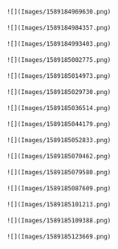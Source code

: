         ![](Images/1589184969630.png)

        ![](Images/1589184984357.png)

        ![](Images/1589184993403.png)

        ![](Images/1589185002775.png)

        ![](Images/1589185014973.png)

        ![](Images/1589185029730.png)

        ![](Images/1589185036514.png)

        ![](Images/1589185044179.png)

        ![](Images/1589185052833.png)

        ![](Images/1589185070462.png)

        ![](Images/1589185079580.png)

        ![](Images/1589185087609.png)

        ![](Images/1589185101213.png)

        ![](Images/1589185109388.png)

        ![](Images/1589185123669.png)
